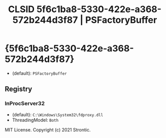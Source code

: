 ﻿---
title: "CLSID 5f6c1ba8-5330-422e-a368-572b244d3f87 | PSFactoryBuffer"
excerpt: What is COM-Object CLSID 5f6c1ba8-5330-422e-a368-572b244d3f87?
---

# {5f6c1ba8-5330-422e-a368-572b244d3f87}

* (default): `PSFactoryBuffer`

## Registry


### InProcServer32

* (default): `C:\Windows\System32\fdproxy.dll`
* ThreadingModel: `Both`

MIT License. Copyright (c) 2021 Strontic.



